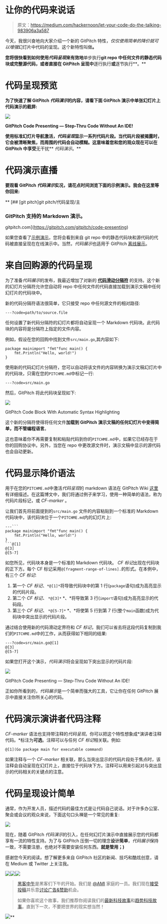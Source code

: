 # 让你的代码来说话

> 原文：<https://medium.com/hackernoon/let-your-code-do-the-talking-983906a3a587>

今天，我很兴奋地向大家介绍一个新的 GitPitch 特性，*仅仅使用简单的降价就可以增强*幻灯片中代码的呈现。这个新特性叫做[](https://github.com/gitpitch/gitpitch/wiki/Code-Presenting)****。****

**您将很快看到如何使用*代码呈现*来有效地**单步执行**git repo 中任何文件的静态代码块或完整源代码，或者直接在 GitPitch 呈现中**逐行执行**或**逐节执行**。**

# **代码呈现预览**

**为了快速了解 GitPitch *代码演示*的内容，请看下面 GitPitch 演示中单张幻灯片上代码演示的截屏:**

**![](img/137404cd2fe5e0e5344d7698b75340f5.png)**

**GitPitch Code Presenting — Step-Thru Code Without An IDE!**

**使用标准幻灯片导航激活，*代码呈现*显示一系列代码片段。当代码片段被揭露时，它会被清晰聚焦，而周围的代码会自动模糊。这意味着您和您的观众现在可以在 GitPitch 中享受**无干扰** *代码演示*。**

# **代码演示直播**

**要观看 GitPitch *代码演示*实况，请花点时间浏览下面的示例演示。我会在这里等你回来:**

**[](https://gitpitch.com/gitpitch/code-presenting) [## [git pitch]git pitch/代码呈现/主

### GitPitch 支持的 Markdown 演示。

gitpitch.com](https://gitpitch.com/gitpitch/code-presenting) 

如果您查看了[示例演示](https://gitpitch.com/gitpitch/code-presenting)，您将会看到来自 git repo 中的静态代码块和源代码的代码被直接呈现在在线演示中。当然，*代码展示*也适用于 GitPitch [离线展示](https://github.com/gitpitch/gitpitch/wiki/Slideshow-Offline)。

# 来自回购源的代码呈现

为了准备*代码展示*的发布，我最近增加了对新的 [**代码滑动分隔符**](https://github.com/gitpitch/gitpitch/wiki/Code-Delimiter-Slides) 的支持。这个新的幻灯片分隔符允许您自动将 repo 中任何文件的代码直接加载到演示文稿中任何幻灯片的代码块中。

新的代码分隔符语法很简单，它只接受 repo 中任何源文件的相对路径:

```
---?code=path/to/source.file
```

任何设置了新代码分隔符的幻灯片都将自动呈现一个 Markdown 代码块。此代码块的内容将是分隔符上指定的文件内容。

例如，假设在您的回购中找到文件`src/main.go`,其内容如下:

```
package mainimport "fmt"func main() {
    fmt.Println("Hello, world!")
}
```

使用新的代码幻灯片分隔符，您可以自动将该文件的内容转换为演示文稿幻灯片中的代码块，只需在您的`PITCHME.md`中标记一行:

```
---?code=src/main.go
```

然后，GitPitch 将此代码块呈现如下:

![](img/d869f7e79ea802cd5a1b0d0a048cca87.png)

GitPitch Code Block With Automatic Syntax Highlighting

这个新的分隔符使得将任何文件**加载到 GitPitch 演示文稿的任何幻灯片中变得简单，而不管编程语言**。

这也意味着你不再需要复制和粘贴代码到你的`PITCHME.md`中，如果它已经存在于你的回购协议中。另外，当您在 repo 中更改源文件时，演示文稿中显示的源代码也会自动更新。

# 代码显示降价语法

用于在您的`PITCHME.md`中激活*代码呈现*的 markdown 语法在 GitPitch Wiki [这里](https://github.com/gitpitch/gitpitch/wiki/Code-Presenting)有详细描述。在这篇博文中，我们将通过例子来学习，使用一种简单的语法，称为代码片段标记，或 *CF-marker* 。

让我们首先将前面提到的`src/main.go` 文件的内容粘贴到一个标准的 Markdown 代码块中，该代码块位于一个`PITCHME.md`内的幻灯片上:

```
---```
package mainimport "fmt"func main() {
    fmt.Println("Hello, world!")
}
```@[1]
@[3]
@[5-7]
```

如您所见，代码块本身是一个标准的 Markdown 代码块。 *CF 标记*出现在代码块的正下方。每个 CF 标记采用`@[fragment-range-of-lines].`的形式。在本例中，有三个 *CF 标记*:

1.  第一个 *CF 标记*、`*@[1]*`将导致代码块中的第 1 行(`package`语句)成为高亮显示的代码片段。
2.  第二个 *CF 标记、* `*@[3]*` *、*将导致第 3 行(`import`语句)成为高亮显示的代码段。
3.  第三个 *CF 标记、* `*@[5-7]*` *、*将使第 5 行到第 7 行(整个`main`函数)成为代码块中突出显示的代码片段。

通过结合使用新的代码滑动定界符和 *CF 标记*，我们可以省去将这段代码复制到我们的`PITCHME.md`中的工作，从而获得如下相同的结果:

```
---?code=src/main.go@[1]
@[3]
@[5-7]
```

如果您打开这个演示，*代码演示*将会呈现如下突出显示的代码片段:

![](img/63c182e338bdc86e2c55ab8eafe529a2.png)

GitPitch Code Presenting — Step-Thru Code Without An IDE!

正如你所看到的，*代码展示*是一个简单而强大的工具，它让你在任何 GitPitch 展示中直接关注你所关心的代码。

# 代码演示演讲者代码注释

*CF-marker* 语法也支持带注释的*代码呈现*。你可以把这个特性想象成*演讲者注释代码。*标注为**可选**。注释可以与任何 *CF 标记*相关联。例如:

```
@[1](Go package main for executable command)
```

如果注释与一个 *CF-marker* 相关联，那么当突出显示的代码片段处于焦点时，该注释会自动呈现在幻灯片上，直接位于代码块下方。注释可以用来引起对与突出显示的代码相关的关键点的注意。

# 代码呈现设计简单

通常，作为开发人员，描述代码的最佳方式是让代码自己说话。对于许多办公室、聚会或会议的观众来说，下面这句口头禅是一个常见的重复:

![](img/726944aa4342efa26bbc372d02468f3b.png)

现在，随着 GitPitch *代码演示*的引入，在任何幻灯片演示中直接展示您的代码都享有一流的特性支持。为了与 GitPitch 压倒一切的理念**设计简单**，*代码展示*保持一致，不需要注册，也绝对不需要安装任何东西。**就是管用；)**

感谢您今天的阅读。想了解更多来自 GitPitch 社区的新闻、技巧和酷炫创意，请在 Medium 或 Twitter 上关注我。

[![](img/50ef4044ecd4e250b5d50f368b775d38.png)](http://bit.ly/HackernoonFB)[![](img/979d9a46439d5aebbdcdca574e21dc81.png)](https://goo.gl/k7XYbx)[![](img/2930ba6bd2c12218fdbbf7e02c8746ff.png)](https://goo.gl/4ofytp)

> [黑客中午](http://bit.ly/Hackernoon)是黑客们下午的开始。我们是 [@AMI](http://bit.ly/atAMIatAMI) 家庭的一员。我们现在[接受投稿](http://bit.ly/hackernoonsubmission)并乐意[讨论广告&赞助](mailto:partners@amipublications.com)机会。
> 
> 如果你喜欢这个故事，我们推荐你阅读我们的[最新科技故事](http://bit.ly/hackernoonlatestt)和[趋势科技故事](https://hackernoon.com/trending)。直到下一次，不要把世界的现实想当然！

![](img/be0ca55ba73a573dce11effb2ee80d56.png)**